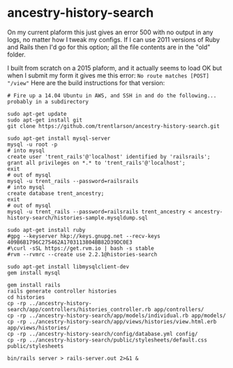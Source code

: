 # ancestry-history-search

On my current plaform this just gives an error 500 with no output in
any logs, no matter how I tweak my configs.  If I can use 2011
versions of Ruby and Rails then I'd go for this option; all the file
contents are in the "old" folder.

I built from scratch on a 2015 plaform, and it actually seems to
load OK but when I submit my form it gives me this error: `No route
matches [POST] "/view"` Here are the build instructions for that
version:


```
# Fire up a 14.04 Ubuntu in AWS, and SSH in and do the following... probably in a subdirectory

sudo apt-get update
sudo apt-get install git
git clone https://github.com/trentlarson/ancestry-history-search.git

sudo apt-get install mysql-server
mysql -u root -p
# into mysql
create user 'trent_rails'@'localhost' identified by 'railsrails';
grant all privileges on *.* to 'trent_rails'@'localhost';
exit
# out of mysql
mysql -u trent_rails --password=railsrails
# into mysql
create database trent_ancestry;
exit
# out of mysql
mysql -u trent_rails --password=railsrails trent_ancestry < ancestry-history-search/histories-sample.mysqldump.sql

sudo apt-get install ruby
#gpg --keyserver hkp://keys.gnupg.net --recv-keys 409B6B1796C275462A1703113804BB82D39DC0E3
#\curl -sSL https://get.rvm.io | bash -s stable
#rvm --rvmrc --create use 2.2.1@histories-search

sudo apt-get install libmysqlclient-dev
gem install mysql

gem install rails
rails generate controller histories
cd histories
cp -rp ../ancestry-history-search/app/controllers/histories_controller.rb app/controllers/
cp -rp ../ancestry-history-search/app/models/individual.rb app/models/
cp -rp ../ancestry-history-search/app/views/histories/view.html.erb app/views/histories/
cp -rp ../ancestry-history-search/config/database.yml config/
cp -rp ../ancestry-history-search/public/stylesheets/default.css public/stylesheets

bin/rails server > rails-server.out 2>&1 &

```
